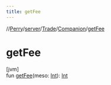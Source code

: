 ```yaml
---
title: getFee
---
```

//[Perry](../../../../index.html)/[server](../../index.html)/[Trade](../index.html)/[Companion](index.html)/[getFee](get-fee.html)



# getFee



[jvm]\
fun [getFee](get-fee.html)(meso: [Int](https://kotlinlang.org/api/latest/jvm/stdlib/kotlin/-int/index.html)): [Int](https://kotlinlang.org/api/latest/jvm/stdlib/kotlin/-int/index.html)





